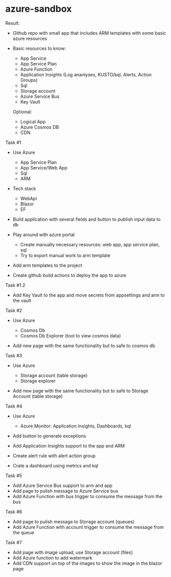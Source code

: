 # azure-sandbox

Result: 
- Github repo with small app that includes ARM templates with some basic azure resources
- Basic resources to know:
  - App Service 
  - App Service Plan
  - Azure Function
  - Application Insights (Log ananlyses, KUSTO/kql, Alerts, Action Groups)
  - Sql
  - Storage account
  - Azure Service Bus
  - Key Vault
  
  Optional:
  - Logical App
  - Azure Cosmos DB
  - CDN
  
 
Task #1
- Use Azure
  - App Service Plan
  - App Service/Web App
  - Sql
  - ARM
- Tech stack
  - WebApi
  - Blazor
  - EF

- Build application with several fields and button to publish input data to db
- Play around with azure portal 
  - Create manually necessary resources: web app, app service plan, sql
  - Try to export manual work to arm template
- Add arm templates to the project
- Create github build actions to deploy the app to azure

Task #1.2
- Add Key Vault to the app and move secrets from appsettings and arm to the vault

Task #2
- Use Azure
  - Cosmos Db
  - Cosmos Db Explorer (tool to view cosmos data)
  
- Add new page with the same functionality but to safe to cosmos db

Task #3
- Use Azure
  - Storage account (table storage)
  - Storage explorer

- Add new page with the same functionality but to safe to Storage Account (table storage)

Task #4
- Use Azure
  - Azure Monitor: Application Insights, Dashboards, kql
  
- Add button to generate exceptions
- Add Application Insights support to the app and ARM
- Create alert rule with alert action group
- Crate a dashboard using metrics and kql 

Task #5
- Add Azure Service Bus support to arm and app
- Add page to pulish message to Azure Service bus
- Add Azure Function with bus trigger to consume the message from the bus

Task #6
- Add page to pulish message to Storage account (queues)
- Add Azure Function with account trigger to consume the message from the queue

Task #7
- Add page with image upload, use Storage account (files)
- Add Azure function to add watermark
- Add CDN support on top of the images to show the image in the blazor page
